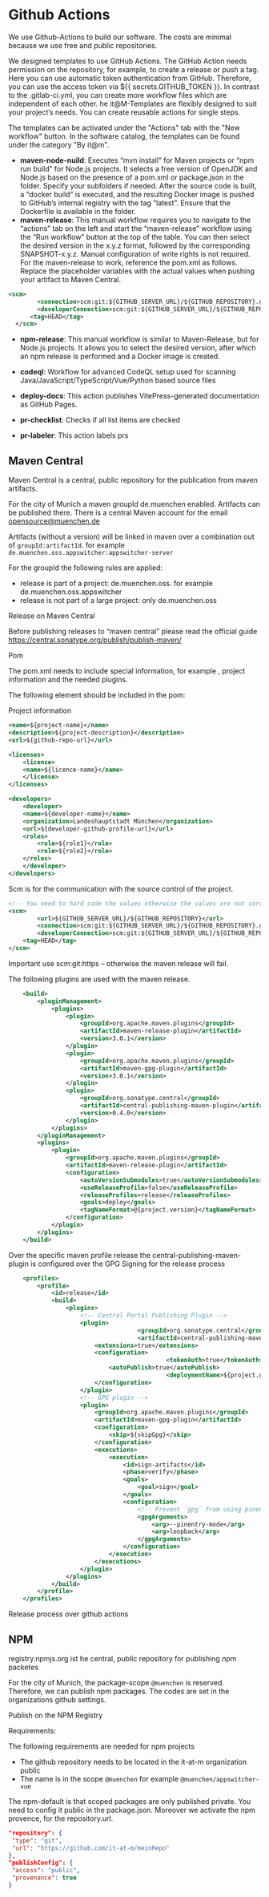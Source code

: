 # Github Actions

We use Github-Actions to build our software. The costs are minimal because we use free and public repositories.

We designed templates to use GitHub Actions. The GitHub Action needs permission on the repository, for example, to create a release or push a tag. Here you can use automatic token authentication from GitHub. Therefore, you can use the access token via ${{ secrets.GITHUB_TOKEN }}. In contrast to the .gitlab-ci.yml, you can create more workflow files which are independent of each other. he it@M-Templates are flexibly designed to suit your project’s needs. You can create reusable actions for single steps.

The templates can be activated under the "Actions" tab with the "New workflow" button. In the software catalog, the templates can be found under the category "By it@m".

- **maven-node-nuild**: Executes “mvn install” for Maven projects or “npm run build” for Node.js projects. It selects a free version of OpenJDK and Node.js based on the presence of a pom.xml or package.json in the folder. Specify your subfolders if needed. After the source code is built, a “docker build” is executed, and the resulting Docker image is pushed to GitHub’s internal registry with the tag “latest”. Ensure that the Dockerfile is available in the folder.
- **maven-release**: This manual workflow requires you to navigate to the “actions” tab on the left and start the “maven-release” workflow using the “Run workflow” button at the top of the table. You can then select the desired version in the x.y.z format, followed by the corresponding SNAPSHOT-x.y.z. Manual configuration of write rights is not required.
  For the maven-release to work, reference the pom.xml as follows. Replace the placeholder variables with the actual values when pushing your artifact to Maven Central.

```xml
<scm>
        <connection>scm:git:${GITHUB_SERVER_URL}/${GITHUB_REPOSITORY}.git</connection>
        <developerConnection>scm:git:${GITHUB_SERVER_URL}/${GITHUB_REPOSITORY}.git</developerConnection>
      <tag>HEAD</tag>
  </scm>
```





- **npm-release**: This manual workflow is similar to Maven-Release, but for Node.js projects. It allows you to select the desired version, after which an npm release is performed and a Docker image is created.



- **codeql**: Workflow for advanced CodeQL setup used for scanning Java/JavaScript/TypeScript/Vue/Python based source files
- **deploy-docs**: This action publishes VitePress-generated documentation as GitHub Pages.
- **pr-checklist**: Checks if all list items are checked
- **pr-labeler**: This action labels prs

## Maven Central

Maven Central is a central, public repository for the publication from maven artifacts.

For the city of Munich a maven groupId de.muenchen enabled. Artifacts can be published there. There is a central Maven account for the email [opensource@muenchen.de](mailto:opensource@muenchen.de)

Artifacts (without a version) will be linked in maven over a combination out of `groupId:artifactId`. for example `de.muenchen.oss.appswitcher:appswitcher-server`


For the groupId the following rules are applied:


-	release is part of a project: de.muenchen.oss.<project-abbreviation> for example de.muenchen.oss.appswitcher
-	release is not part of a large project: only de.muenchen.oss 

Release on Maven Central

Before publishing releases to “maven central” please read the official guide https://central.sonatype.org/publish/publish-maven/

Pom

The pom.xml needs to include special information, for example <scm>, project information and the needed plugins.


The following element should be included in the pom:

Project information 

```xml
<name>${project-name}</name>
<description>${project-description}</description>
<url>${github-repo-url}</url>

<licenses>
    <license>
	<name>${licence-name}</name>
    </license>
</licenses>

<developers>
    <developer>
	<name>${developer-name}</name>
	<organization>Landeshauptstadt München</organization>
	<url>${developer-github-profile-url}</url>
	<roles>
	    <role>${role1}</role>
	    <role>${role2}</role>
	</roles>
    </developer>
</developers>


```

Scm is for the communication with the source control of the project.

```xml
<!-- You need to hard code the values otherwise the values are not correct in the registry  -->
<scm>
        <url>${GITHUB_SERVER_URL}/${GITHUB_REPOSITORY}</url>
        <connection>scm:git:${GITHUB_SERVER_URL}/${GITHUB_REPOSITORY}.git</connection>
        <developerConnection>scm:git:${GITHUB_SERVER_URL}/${GITHUB_REPOSITORY}.git</developerConnection>
    <tag>HEAD</tag>
</scm>

```

Important use scm:git:https – otherwise the maven release will fail.

The following plugins are used with the maven release.
```xml
    <build>
		<pluginManagement>
			<plugins>
				<plugin>
					<groupId>org.apache.maven.plugins</groupId>
					<artifactId>maven-release-plugin</artifactId>
					<version>3.0.1</version>
				</plugin>
				<plugin>
					<groupId>org.apache.maven.plugins</groupId>
					<artifactId>maven-gpg-plugin</artifactId>
					<version>3.0.1</version>
				</plugin>
				<plugin>
					<groupId>org.sonatype.central</groupId>
					<artifactId>central-publishing-maven-plugin</artifactId>
					<version>0.4.0</version>
				</plugin>
			</plugins>
		</pluginManagement>
        <plugins>
			<plugin>
				<groupId>org.apache.maven.plugins</groupId>
				<artifactId>maven-release-plugin</artifactId>
				<configuration>
					<autoVersionSubmodules>true</autoVersionSubmodules>
					<useReleaseProfile>false</useReleaseProfile>
					<releaseProfiles>release</releaseProfiles>
					<goals>deploy</goals>
					<tagNameFormat>@{project.version}</tagNameFormat>
				</configuration>
			</plugin>
		</plugins>
	</build>

```

Over the specific maven profile release the central-publishing-maven-plugin is configured over the GPG Signing for the release process 
```xml
	<profiles>
		<profile>
			<id>release</id>
			<build>
				<plugins>
					<!-- Central Portal Publishing Plugin -->
					<plugin>
                        			<groupId>org.sonatype.central</groupId>
                        			<artifactId>central-publishing-maven-plugin</artifactId>
						<extensions>true</extensions>
						<configuration>
                            				<tokenAuth>true</tokenAuth>
							<autoPublish>true</autoPublish>
                            				<deploymentName>${project.groupId}:${project.artifactId}:${project.version}</deploymentName>
						</configuration>
					</plugin>
					<!-- GPG plugin -->
					<plugin>
						<groupId>org.apache.maven.plugins</groupId>
						<artifactId>maven-gpg-plugin</artifactId>
						<configuration>
							<skip>${skipGpg}</skip>
						</configuration>
						<executions>
							<execution>
								<id>sign-artifacts</id>
								<phase>verify</phase>
								<goals>
									<goal>sign</goal>
								</goals>
								<configuration>
									<!-- Prevent `gpg` from using pinentry programs -->
									<gpgArguments>
										<arg>--pinentry-mode</arg>
										<arg>loopback</arg>
									</gpgArguments>
								</configuration>
							</execution>
						</executions>
					</plugin>
				</plugins>
			</build>
		</profile>
	</profiles>
```


Release process over github actions

## NPM

registry.npmjs.org ist he central, public repository for publishing npm packetes



For the city of Munich, the package-scope `@muenchen` is reserved. Therefore, we can publish npm packages. The codes are set in the organizations github settings.




Publish on the NPM Registry


Requirements:

The following requirements are needed for npm projects
-	The github repository needs to be located in the it-at-m organization public
-	The name is in the scope `@muenchen`  for example `@muenchen/appswitcher-vue`

The npm-default is that scoped packages are only published private. You need to config it public in the package.json. Moreover we activate the npm provence, for the repository.url.

 ```json
 "repository": {
  "type": "git",
  "url": "https://github.com/it-at-m/meinRepo"
},
"publishConfig": {
  "access": "public",
  "provenance": true
}
```
